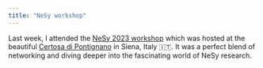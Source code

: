 ```yaml
---
title: "NeSy workshop"
---
```


Last week, I attended the <a href="https://sites.google.com/view/nesy2023">NeSy 2023 workshop</a> which was hosted at the beautiful <a href="https://en.wikipedia.org/wiki/Certosa_di_Pontignano">Certosa di Pontignano</a> in Siena, Italy 🇮🇹. It was a perfect blend of networking and diving deeper into the fascinating world of NeSy research.
